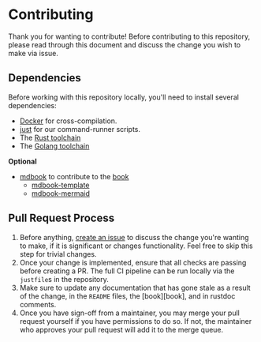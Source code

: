 # Contributing

Thank you for wanting to contribute! Before contributing to this repository, please read through this document and
discuss the change you wish to make via issue.

## Dependencies

Before working with this repository locally, you'll need to install several dependencies:

- [Docker](https://www.docker.com/) for cross-compilation.
- [just](https://github.com/casey/just) for our command-runner scripts.
- The [Rust toolchain](https://rustup.rs/)
- The [Golang toolchain](https://go.dev/dl/)

**Optional**

- [mdbook](https://github.com/rust-lang/mdBook) to contribute to the [book](/)
  - [mdbook-template](https://github.com/sgoudham/mdbook-template)
  - [mdbook-mermaid](https://github.com/badboy/mdbook-mermaid)

## Pull Request Process

1. Before anything, [create an issue](https://github.com/anton-rs/kona/issues/new) to discuss the change you're
   wanting to make, if it is significant or changes functionality. Feel free to skip this step for trivial changes.
1. Once your change is implemented, ensure that all checks are passing before creating a PR. The full CI pipeline can
   be run locally via the `justfile`s in the repository.
1. Make sure to update any documentation that has gone stale as a result of the change, in the `README` files, the [book][book],
   and in rustdoc comments.
1. Once you have sign-off from a maintainer, you may merge your pull request yourself if you have permissions to do so.
   If not, the maintainer who approves your pull request will add it to the merge queue.
